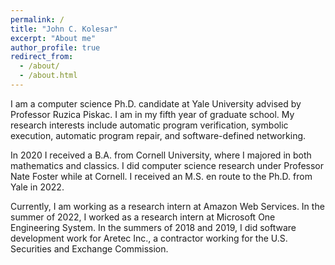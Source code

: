 ```yaml
---
permalink: /
title: "John C. Kolesar"
excerpt: "About me"
author_profile: true
redirect_from: 
  - /about/
  - /about.html
---
```


I am a computer science Ph.D. candidate at Yale University advised by Professor Ruzica Piskac.  I am in my fifth year of graduate school.  My research interests include automatic program verification, symbolic execution, automatic program repair, and software-defined networking.

In 2020 I received a B.A. from Cornell University, where I majored in both mathematics and classics.  I did computer science research under Professor Nate Foster while at Cornell.  I received an M.S. en route to the Ph.D. from Yale in 2022.

Currently, I am working as a research intern at Amazon Web Services.  In the summer of 2022, I worked as a research intern at Microsoft One Engineering System.  In the summers of 2018 and 2019, I did software development work for Aretec Inc., a contractor working for the U.S. Securities and Exchange Commission.
